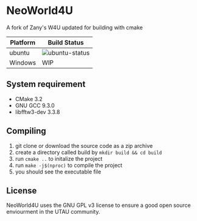 # NeoWorld4U
A fork of Zany's W4U updated for building with cmake

| Platform | Build Status |
| ----------- | ----------- |
| ubuntu | ![ubuntu-status](https://github.com/LovelyA72/NeoWorld/actions/workflows/ubuntu-build.yml/badge.svg) |
| Windows | WIP | 

## System requirement
* CMake 3.2
* GNU GCC 9.3.0
* libfftw3-dev 3.3.8

## Compiling
1. git clone or download the source code as a zip archive
2. create a directory called build by `mkdir build && cd build`
3. run `cmake ..` to initalize the project
4. run `make -j$(nproc)` to compile the project
5. you should see the executable file

## License
NeoWorld4U uses the GNU GPL v3 license to ensure a good open source enviourment in the UTAU community.
